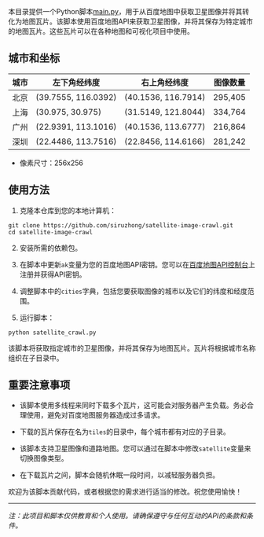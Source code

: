 本目录提供一个Python脚本[main.py](crawl.py)，用于从百度地图中获取卫星图像并将其转化为地图瓦片。该脚本使用百度地图API来获取卫星图像，并将其保存为特定城市的地图瓦片。这些瓦片可以在各种地图和可视化项目中使用。

## 城市和坐标

| 城市       | 左下角经纬度          | 右上角经纬度          | 图像数量   |
|------------|-----------------------|-----------------------|------------|
| 北京       | (39.7555, 116.0392)   | (40.1536, 116.7914)   | 295,405    |
| 上海       | (30.975, 30.975)      | (31.5149, 121.8044)   | 334,764    |
| 广州       | (22.9391, 113.1016)   | (40.1536, 113.6777)   | 216,864    |
| 深圳       | (22.4486, 113.7516)   | (22.8456, 114.6166)   | 281,242    |

+ 像素尺寸：256x256

## 使用方法

1. 克隆本仓库到您的本地计算机：

```shell
git clone https://github.com/siruzhong/satellite-image-crawl.git
cd satellite-image-crawl
```

2. 安装所需的依赖包。

3. 在脚本中更新`ak`变量为您的百度地图API密钥。您可以在[百度地图API控制台](https://lbsyun.baidu.com/apiconsole/center#/home)上注册并获得API密钥。

4. 调整脚本中的`cities`字典，包括您要获取图像的城市以及它们的纬度和经度范围。

5. 运行脚本：

```shell
python satellite_crawl.py
```

该脚本将获取指定城市的卫星图像，并将其保存为地图瓦片。瓦片将根据城市名称组织在子目录中。

## 重要注意事项

- 该脚本使用多线程来同时下载多个瓦片，这可能会对服务器产生负载。务必合理使用，避免对百度地图服务器造成过多请求。

- 下载的瓦片保存在名为`tiles`的目录中，每个城市都有对应的子目录。

- 该脚本支持卫星图像和道路地图。您可以通过在脚本中修改`satellite`变量来切换图像类型。

- 在下载瓦片之间，脚本会随机休眠一段时间，以减轻服务器负担。

欢迎为该脚本贡献代码，或者根据您的需求进行适当的修改。祝您使用愉快！

---
*注：此项目和脚本仅供教育和个人使用。请确保遵守与任何互动的API的条款和条件。*